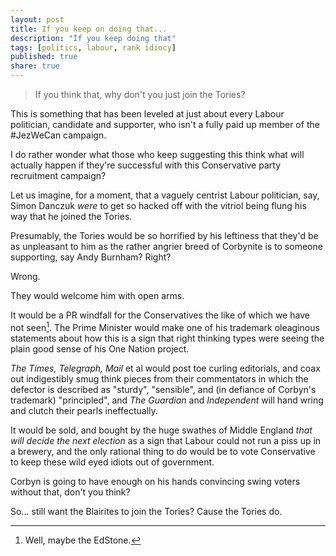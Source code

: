```yaml
---
layout: post
title: If you keep on doing that...
description: "If you keep doing that"
tags: [politics, labour, rank idiocy]
published: true
share: true
---
```


> If you think that, why don't you just join the Tories?

This is something that has been leveled at just about every Labour politician, candidate and supporter, who isn't a fully paid up member of the #JezWeCan campaign.

I do rather wonder what those who keep suggesting this think what will actually happen if they're successful with this Conservative party recruitment campaign?

Let us imagine, for a moment, that a vaguely centrist Labour politician, say, Simon Danczuk _were_ to get so hacked off with the vitriol being flung his way that he joined the Tories.

Presumably, the Tories would be so horrified by his leftiness that they'd be as unpleasant to him as the rather angrier breed of Corbynite is to someone supporting, say Andy Burnham? Right?

Wrong.

They would welcome him with open arms.

It would be a PR windfall for the Conservatives the like of which we have not seen[^1]. The Prime Minister would make one of his trademark oleaginous statements about how this is a sign that right thinking types were seeing the plain good sense of his One Nation project.

_The Times, Telegraph, Mail_ et al would post toe curling editorials, and coax out indigestibly smug think pieces from their commentators in which the defector is described as "sturdy", "sensible", and (in defiance of Corbyn's trademark) "principled", and _The Guardian_ and _Independent_ will hand wring and clutch their pearls ineffectually.

It would be sold, and bought by the huge swathes of Middle England _that will decide the next election_ as a sign that Labour could not run a piss up in a brewery, and the only rational thing to do would be to vote Conservative to keep these wild eyed idiots out of government.

Corbyn is going to have enough on his hands convincing swing voters without that, don't you think?

So... still want the Blairites to join the Tories? Cause the Tories do.

[^1]: Well, maybe the EdStone.